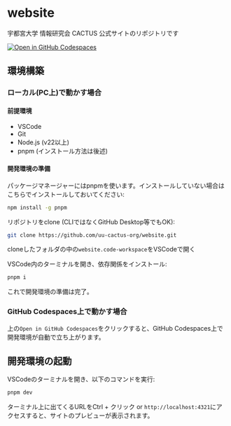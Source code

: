 # website
宇都宮大学 情報研究会 CACTUS 公式サイトのリポジトリです  

[![Open in GitHub Codespaces](https://github.com/codespaces/badge.svg)](https://github.com/codespaces/new?hide_repo_select=true&ref=main&repo=936385377&skip_quickstart=true)

## 環境構築
### ローカル(PC上)で動かす場合
#### 前提環境
- VSCode
- Git
- Node.js (v22以上)
- pnpm (インストール方法は後述)

#### 開発環境の準備
パッケージマネージャーにはpnpmを使います。インストールしていない場合はこちらでインストールしておいてください:  
```sh
npm install -g pnpm
```

リポジトリをclone (CLIではなくGitHub Desktop等でもOK):  
```sh
git clone https://github.com/uu-cactus-org/website.git
```

cloneしたフォルダの中の`website.code-workspace`をVSCodeで開く  
  
VSCode内のターミナルを開き、依存関係をインストール:  
```sh
pnpm i
```

これで開発環境の準備は完了。　　

### GitHub Codespaces上で動かす場合
上の`Open in GitHub Codespaces`をクリックすると、GitHub Codespaces上で開発環境が自動で立ち上がります。


## 開発環境の起動
VSCodeのターミナルを開き、以下のコマンドを実行:  
```sh
pnpm dev
```

ターミナル上に出てくるURLをCtrl + クリック or `http://localhost:4321`にアクセスすると、サイトのプレビューが表示されます。